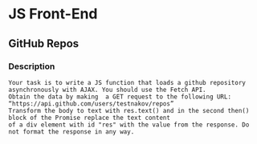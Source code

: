 # JS Front-End

## GitHub Repos

### Description
    Your task is to write a JS function that loads a github repository asynchronously with AJAX. You should use the Fetch API. 
    Obtain the data by making  a GET request to the following URL: 
    “https://api.github.com/users/testnakov/repos”
    Transform the body to text with res.text() and in the second then() block of the Promise replace the text content 
    of a div element with id "res" with the value from the response. Do not format the response in any way.
    
